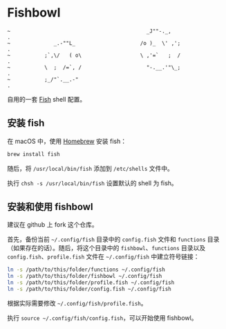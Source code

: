 # Fishbowl


```
~                                            _J""-._,                 .
~              _.-""L_                     /o )_  \' ,';              .
~           ;`,\/   ( o\                   \ ,'=`   ;  /              .
~           \  ;  /=`, /                     "-.__.'"\_;              .
~           ;_/"`.__.-"                                               .
```

自用的一套 [Fish](https://fishshell.com/) shell 配置。


## 安装 fish

在 macOS 中，使用 [Homebrew](https://brew.sh/) 安装 fish：

```bash
brew install fish
```

随后，将 `/usr/local/bin/fish` 添加到 `/etc/shells` 文件中。

执行 `chsh -s /usr/local/bin/fish` 设置默认的 shell 为 fish。


## 安装和使用 fishbowl

建议在 github 上 fork 这个仓库。

首先，备份当前 `~/.config/fish` 目录中的 `config.fish` 文件和 `functions`
目录（如果存在的话）。随后，将这个目录中的 `fishbowl`、`functions` 目录以及
`config.fish`、`profile.fish` 文件在 `~/.config/fish` 中建立符号链接：

```bash
ln -s /path/to/this/folder/functions ~/.config/fish
ln -s /path/to/this/folder/fishbowl ~/.config/fish
ln -s /path/to/this/folder/profile.fish ~/.config/fish
ln -s /path/to/this/folder/config.fish ~/.config/fish
```

根据实际需要修改 `~/.config/fish/profile.fish`。

执行 `source ~/.config/fish/config.fish`，可以开始使用 fishbowl。
